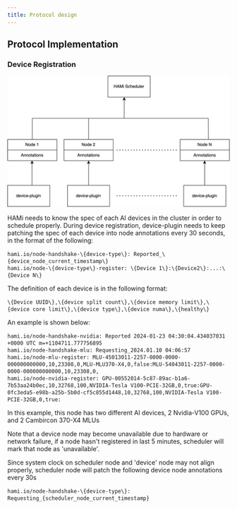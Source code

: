 ```yaml
---
title: Protocol design
---
```


## Protocol Implementation

### Device Registration

<img src="https://github.com/Project-HAMi/HAMi/raw/master/docs/develop/imgs/protocol_register.png" width="600px"/>

HAMi needs to know the spec of each AI devices in the cluster in order to schedule properly. During device registration, device-plugin needs to keep patching the spec of each device into node annotations every 30 seconds, in the format of the following:

```
hami.io/node-handshake-\{device-type\}: Reported_\{device_node_current_timestamp\}
hami.io/node-\{device-type\}-register: \{Device 1\}:\{Device2\}:...:\{Device N\}
```

The definition of each device is in the following format:
```
\{Device UUID\},\{device split count\},\{device memory limit\},\{device core limit\},\{device type\},\{device numa\},\{healthy\}
```

An example is shown below:
```
hami.io/node-handshake-nvidia: Reported 2024-01-23 04:30:04.434037031 +0000 UTC m=+1104711.777756895
hami.io/node-handshake-mlu: Requesting_2024.01.10 04:06:57
hami.io/node-mlu-register: MLU-45013011-2257-0000-0000-000000000000,10,23308,0,MLU-MLU370-X4,0,false:MLU-54043011-2257-0000-0000-000000000000,10,23308,0,
hami.io/node-nvidia-register: GPU-00552014-5c87-89ac-b1a6-7b53aa24b0ec,10,32768,100,NVIDIA-Tesla V100-PCIE-32GB,0,true:GPU-0fc3eda5-e98b-a25b-5b0d-cf5c855d1448,10,32768,100,NVIDIA-Tesla V100-PCIE-32GB,0,true:

```

In this example, this node has two different AI devices, 2 Nvidia-V100 GPUs, and 2 Cambircon 370-X4 MLUs

Note that a device node may become unavailable due to hardware or network failure, if a node hasn't registered in last 5 minutes, scheduler will mark that node as 'unavailable'.

Since system clock on scheduler node and 'device' node may not align properly, scheduler node will patch the following device node annotations every 30s

```
hami.io/node-handshake-\{device-type\}: Requesting_{scheduler_node_current_timestamp}
```
